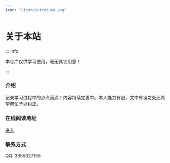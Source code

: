 ```yaml
---
icon: "/icon/introduce.svg"
---
```



# 关于本站

::: info

本仓库仅供学习使用，毫无其它用意！

:::

### 介绍

记录学习过程中的点点滴滴！内容持续完善中。本人能力有限，文中有误之处还希望帮忙予以纠正。

### 在线阅读地址

[进入](https://www.yznotes.cn/)

### 联系方式

QQ: 3355327159
